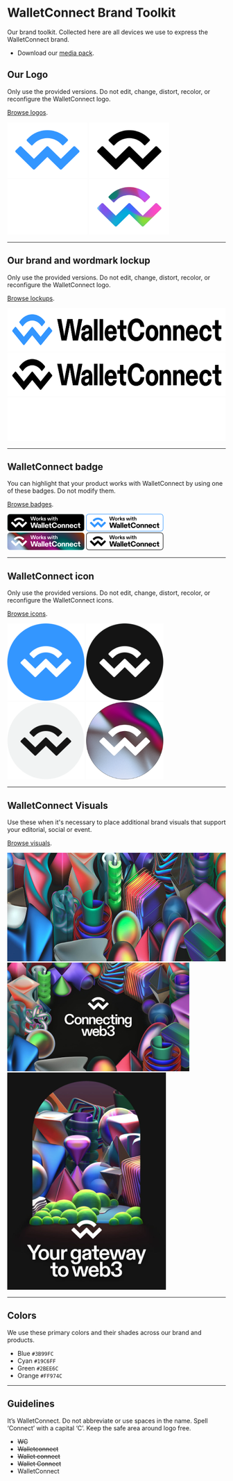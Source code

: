 # WalletConnect Brand Toolkit

Our brand toolkit. Collected here are all devices we use to express the WalletConnect brand.

- Download our [media pack](https://github.com/WalletConnect/walletconnect-assets/raw/master/Media%20Pack.zip).


## Our Logo

Only use the provided versions. Do not edit, change, distort, recolor, or reconfigure the WalletConnect logo.

[Browse logos](Logo/).

<img src="https://github.com/WalletConnect/walletconnect-assets/blob/master/Logo/Blue%20(Default)/Logo.svg" height="128">
<img src="https://github.com/WalletConnect/walletconnect-assets/blob/master/Logo/Black/Logo.svg" height="128">
<img src="https://github.com/WalletConnect/walletconnect-assets/blob/master/Logo/White/Logo.svg" height="128">
<img src="https://github.com/WalletConnect/walletconnect-assets/blob/master/Logo/Gradient/Logo.png" height="128">

---

## Our brand and wordmark lockup

Only use the provided versions. Do not edit, change, distort, recolor, or reconfigure the WalletConnect logo.

[Browse lockups](Lockup/).

<img src="https://github.com/WalletConnect/walletconnect-assets/blob/master/Lockup/Blue%20(Default)/Lockup.svg" height="100">
<img src="https://github.com/WalletConnect/walletconnect-assets/blob/master/Lockup/Black/Lockup.svg" height="100">
<img src="https://github.com/WalletConnect/walletconnect-assets/blob/master/Lockup/White/Lockup.svg" height="100">

---

## WalletConnect badge

You can highlight that your product works with WalletConnect by using one of these badges. Do not modify them.

[Browse badges](Badge/).

<img src="https://github.com/WalletConnect/walletconnect-assets/raw/master/Badge/Black%20(Default)/Badge%402x.png" width="178">
<img src="https://github.com/WalletConnect/walletconnect-assets/raw/master/Badge/Blue/Badge%402x.png" width="178">
<img src="https://raw.githubusercontent.com/WalletConnect/walletconnect-assets/master/Badge/Gradient/Badge%402x.png" width="178">
<img src="https://raw.githubusercontent.com/WalletConnect/walletconnect-assets/master/Badge/White/Badge%402x.png" width="178">

---

## WalletConnect icon

Only use the provided versions. Do not edit, change, distort, recolor, or reconfigure the WalletConnect icons.

[Browse icons](Icon/).

<img src="https://github.com/WalletConnect/walletconnect-assets/blob/master/Icon/Blue%20(Default)/Icon.svg" width="178">
<img src="https://github.com/WalletConnect/walletconnect-assets/blob/master/Icon/Black/Icon.svg" width="178">
<img src="https://github.com/WalletConnect/walletconnect-assets/blob/master/Icon/White/Icon.svg" width="178">
<img src="https://github.com/WalletConnect/walletconnect-assets/blob/master/Icon/Gradient/Icon.png" width="178">

---

## WalletConnect Visuals

Use these when it's necessary to place additional brand visuals that support your editorial, social or event.

[Browse visuals](Visuals/).

<img src="https://github.com/WalletConnect/walletconnect-assets/blob/master/Visuals/Header.jpg" height="250">
<img src="https://github.com/WalletConnect/walletconnect-assets/blob/master/Visuals/Hero%20Horizontal.jpg" height="250">
<img src="https://github.com/WalletConnect/walletconnect-assets/blob/master/Visuals/Hero%20Vertical.jpg" height="500">

---

## Colors

We use these primary colors and their shades across our brand and products.

- Blue `#3B99FC`
- Cyan `#19C6FF`
- Green `#2BEE6C`
- Orange `#FF974C`

---

## Guidelines

It’s WalletConnect. Do not abbreviate or use spaces in the name. Spell ‘Connect’ with a capital ‘C’.  Keep the safe area around logo free.

- ~~WC~~
- ~~Walletconnect~~
- ~~Wallet connect~~
- ~~Wallet Connect~~
- WalletConnect
